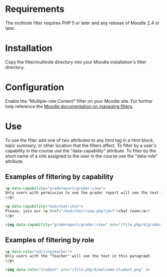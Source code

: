 Requirements
============

The multirole filter requires PHP 5 or later and any release of Moodle 2.4 or later.

Installation
============

Copy the filter/multirole directory into your Moodle installation's filter directory.

Configuration
=============

Enable the "Multiple-role Content" filter on your Moodle site.  For further help reference the [Moodle documentation on managing filters](http://docs.moodle.org/24/en/Managing_filters).

Use
===

To use the filter add one of two attributes to any html tag in a html block, topic summary, or other location that the filters affect.  To filter by a user's capability in the course use the "data-capability" attribute.  To filter by the short name of a role assigned to the user in the course use the "data-role" attribute.

Examples of filtering by capability
-----------------------------------

```html
<p data-capability="gradereport/grader:view">
Only users with permission to see the grader report will see the text in this paragraph.
</p>
```

```html
<p data-capability="mod/chat:chat">
Please, join our <a href="/mod/chat/view.php?id=7">chat room</a>!
</p>
```

```html
<img data-capability="gradereport/grader:view" src="/file.php/4/grader-report-link-help-image.png" />
```

Examples of filtering by role
-----------------------------

```html
<p data-role="editingteacher">
Only users with the "Teacher" will see the text in this paragraph.
</p>
```

```html
<img data-role="student" src="/file.php/4/welcome-student.png" />
```